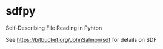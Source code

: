 sdfpy
=====

Self-Describing File Reading in Pyhton

See https://bitbucket.org/JohnSalmon/sdf for details on SDF
